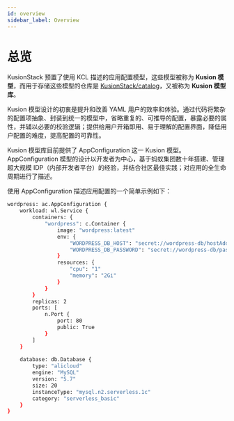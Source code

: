 ```yaml
---
id: overview
sidebar_label: Overview
---
```

# 总览

KusionStack 预置了使用 KCL 描述的应用配置模型，这些模型被称为 **Kusion 模型**，而用于存储这些模型的仓库是 [KusionStack/catalog](https://github.com/KusionStack/catalog)，又被称为 **Kusion 模型库**。

Kusion 模型设计的初衷是提升和改善 YAML 用户的效率和体验。通过代码将繁杂的配置项抽象、封装到统一的模型中，省略重复的、可推导的配置，暴露必要的属性，并辅以必要的校验逻辑；提供给用户开箱即用、易于理解的配置界面，降低用户配置的难度，提高配置的可靠性。

Kusion 模型库目前提供了 AppConfiguration 这一 Kusion 模型。AppConfiguration 模型的设计以开发者为中心，基于蚂蚁集团数十年搭建、管理超大规模 IDP（内部开发者平台）的经验，并结合社区最佳实践；对应用的全生命周期进行了描述。

使用 AppConfiguration 描述应用配置的一个简单示例如下：

```bash
wordpress: ac.AppConfiguration {
    workload: wl.Service {
        containers: {
            "wordpress": c.Container {
                image: "wordpress:latest"
                env: {
                    "WORDPRESS_DB_HOST": "secret://wordpress-db/hostAddress"
                    "WORDPRESS_DB_PASSWORD": "secret://wordpress-db/password"
                }
                resources: {
                    "cpu": "1"
                    "memory": "2Gi"
                }
            }
        }
        replicas: 2
        ports: [
            n.Port {
                port: 80
                public: True
            }
        ]
    }
    
    database: db.Database {
        type: "alicloud"
        engine: "MySQL"
        version: "5.7"
        size: 20
        instanceType: "mysql.n2.serverless.1c"
        category: "serverless_basic"
    }
}

```
